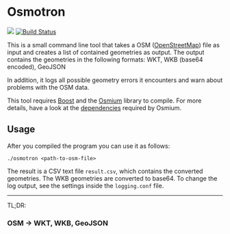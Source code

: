 # Osmotron

<a href="http://www.boost.org/users/license.html"><img src="https://img.shields.io/badge/license-Boost-blue.svg"></a>
[![Build Status](https://travis-ci.org/DisyInformationssysteme/osmotron.svg?branch=master)](https://travis-ci.org/DisyInformationssysteme/osmotron)

This is a small command line tool that takes a OSM ([OpenStreetMap](https://www.openstreetmap.org)) file as input and creates a list of contained geometries as output.
The output contains the geometries in the following formats: WKT, WKB (base64 encoded), GeoJSON

In addition, it logs all possible geometry errors it encounters and warn about problems with the OSM data.

This tool requires [Boost](http://www.boost.org/) and the [Osmium](http://osmcode.org/libosmium/) library to compile.
For more details, have a look at the [dependencies](https://github.com/osmcode/libosmium/wiki/Libosmium-dependencies) required by Osmium.

## Usage

After you compiled the program you can use it as follows:

```
./osmotron <path-to-osm-file>
```

The result is a CSV text file `result.csv`, which contains the converted geometries.
The WKB geometries are converted to base64.
To change the log output, see the settings inside the `logging.conf` file.

---
TL;DR:
### OSM -> WKT, WKB, GeoJSON
